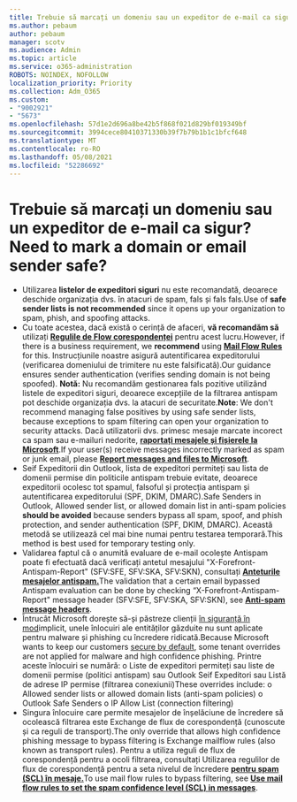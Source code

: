 ```yaml
---
title: Trebuie să marcați un domeniu sau un expeditor de e-mail ca sigur?
ms.author: pebaum
author: pebaum
manager: scotv
ms.audience: Admin
ms.topic: article
ms.service: o365-administration
ROBOTS: NOINDEX, NOFOLLOW
localization_priority: Priority
ms.collection: Adm_O365
ms.custom:
- "9002921"
- "5673"
ms.openlocfilehash: 57d1e2d696a8be42b5f868f021d829bf019349bf
ms.sourcegitcommit: 3994cece80410371330b39f7b79b1b1c1bfcf648
ms.translationtype: MT
ms.contentlocale: ro-RO
ms.lasthandoff: 05/08/2021
ms.locfileid: "52286692"
---
```

# <a name="need-to-mark-a-domain-or-email-sender-safe"></a><span data-ttu-id="159e3-102">Trebuie să marcați un domeniu sau un expeditor de e-mail ca sigur?</span><span class="sxs-lookup"><span data-stu-id="159e3-102">Need to mark a domain or email sender safe?</span></span>

- <span data-ttu-id="159e3-103">Utilizarea **listelor de expeditori siguri** nu este recomandată, deoarece deschide organizația dvs. în atacuri de spam, fals și fals fals.</span><span class="sxs-lookup"><span data-stu-id="159e3-103">Use of **safe sender lists is not recommended** since it opens up your organization to spam, phish, and spoofing attacks.</span></span>
- <span data-ttu-id="159e3-104">Cu toate acestea, dacă există o cerință de afaceri, **vă recomandăm să** utilizați **[Regulile de Flow corespondenței](https://docs.microsoft.com/microsoft-365/security/office-365-security/create-safe-sender-lists-in-office-365?view=o365-worldwide#recommended-use-mail-flow-rules)** pentru acest lucru.</span><span class="sxs-lookup"><span data-stu-id="159e3-104">However, if there is a business requirement, we **recommend** using **[Mail Flow Rules](https://docs.microsoft.com/microsoft-365/security/office-365-security/create-safe-sender-lists-in-office-365?view=o365-worldwide#recommended-use-mail-flow-rules)** for this.</span></span> <span data-ttu-id="159e3-105">Instrucțiunile noastre asigură autentificarea expeditorului (verificarea domeniului de trimitere nu este falsificată).</span><span class="sxs-lookup"><span data-stu-id="159e3-105">Our guidance ensures sender authentication (verifies sending domain is not being spoofed).</span></span> <span data-ttu-id="159e3-106">**Notă:** Nu recomandăm gestionarea fals pozitive utilizând listele de expeditori siguri, deoarece excepțiile de la filtrarea antispam pot deschide organizația dvs. la atacuri de securitate.</span><span class="sxs-lookup"><span data-stu-id="159e3-106">**Note**: We don't recommend managing false positives by using safe sender lists, because exceptions to spam filtering can open your organization to security attacks.</span></span> <span data-ttu-id="159e3-107">Dacă utilizatorii dvs. primesc mesaje marcate incorect ca spam sau e-mailuri nedorite, **[raportați mesajele și fișierele la Microsoft](https://protection.office.com/reportsubmission)**.</span><span class="sxs-lookup"><span data-stu-id="159e3-107">If your user(s) receive messages incorrectly marked as spam or junk email, please **[Report messages and files to Microsoft](https://protection.office.com/reportsubmission)**.</span></span>
- <span data-ttu-id="159e3-108">Seif Expeditorii din Outlook, lista de expeditori permiteți sau lista  de domenii permise din politicile antispam trebuie evitate, deoarece expeditorii ocolesc tot spamul, falsoful și protecția antispam și autentificarea expeditorului (SPF, DKIM, DMARC).</span><span class="sxs-lookup"><span data-stu-id="159e3-108">Safe Senders in Outlook, Allowed sender list, or allowed domain list in anti-spam policies **should be avoided** because senders bypass all spam, spoof, and phish protection, and sender authentication (SPF, DKIM, DMARC).</span></span> <span data-ttu-id="159e3-109">Această metodă se utilizează cel mai bine numai pentru testarea temporară.</span><span class="sxs-lookup"><span data-stu-id="159e3-109">This method is best used for temporary testing only.</span></span>
- <span data-ttu-id="159e3-110">Validarea faptul că o anumită evaluare de e-mail ocolește Antispam poate fi efectuată dacă verificați antetul mesajului "X-Forefront-Antispam-Report" (SFV:SFE, SFV:SKA, SFV:SKN), consultați **[Anteturile mesajelor antispam.](https://docs.microsoft.com/microsoft-365/security/office-365-security/anti-spam-message-headers)**</span><span class="sxs-lookup"><span data-stu-id="159e3-110">The validation that a certain email bypassed Antispam evaluation can be done by checking “X-Forefront-Antispam-Report" message header (SFV:SFE, SFV:SKA, SFV:SKN), see **[Anti-spam message headers](https://docs.microsoft.com/microsoft-365/security/office-365-security/anti-spam-message-headers)**.</span></span>
- <span data-ttu-id="159e3-111">Întrucât Microsoft dorește să-și păstreze clienții [în siguranță în mod](https://docs.microsoft.com/microsoft-365/security/office-365-security/secure-by-default#exceptions)implicit, unele înlocuiri ale entităților găzduite nu sunt aplicate pentru malware și phishing cu încredere ridicată.</span><span class="sxs-lookup"><span data-stu-id="159e3-111">Because Microsoft wants to keep our customers [secure by default](https://docs.microsoft.com/microsoft-365/security/office-365-security/secure-by-default#exceptions), some tenant overrides are not applied for malware and high confidence phishing.</span></span> <span data-ttu-id="159e3-112">Printre aceste înlocuiri se numără: o Liste de expeditori permiteți sau liste de domenii permise (politici antispam) sau Outlook Seif Expeditori sau Listă de adrese IP permise (filtrarea conexiunii)</span><span class="sxs-lookup"><span data-stu-id="159e3-112">These overrides include: o   Allowed sender lists or allowed domain lists (anti-spam policies) o   Outlook Safe Senders o   IP Allow List (connection filtering)</span></span> 
- <span data-ttu-id="159e3-113">Singura înlocuire care permite mesajelor de înșelăciune de încredere să ocolească filtrarea este Exchange de flux de corespondență (cunoscute și ca reguli de transport).</span><span class="sxs-lookup"><span data-stu-id="159e3-113">The only override that allows high confidence phishing message to bypass filtering is Exchange mailflow rules (also known as transport rules).</span></span> <span data-ttu-id="159e3-114">Pentru a utiliza reguli de flux de corespondență pentru a ocoli filtrarea, consultați Utilizarea regulilor de flux de corespondență pentru a seta nivelul de încredere **[pentru spam (SCL) în mesaje.](https://docs.microsoft.com/microsoft-365/security/office-365-security/use-mail-flow-rules-to-set-the-spam-confidence-level-scl-in-messages)**</span><span class="sxs-lookup"><span data-stu-id="159e3-114">To use mail flow rules to bypass filtering, see **[Use mail flow rules to set the spam confidence level (SCL) in messages](https://docs.microsoft.com/microsoft-365/security/office-365-security/use-mail-flow-rules-to-set-the-spam-confidence-level-scl-in-messages)**.</span></span>